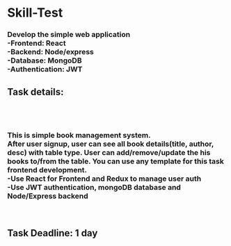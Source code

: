 # Skill-Test

<h3>
Develop the simple web application <br/>
-Frontend: React <br/> 
-Backend: Node/express <br/>
-Database: MongoDB <br/>
-Authentication: JWT <br/>
</h3>

<h2>Task details:<h2> <br/>
<h3>
This is simple book management system. <br/>
After user signup, user can see all book details(title, author, desc) with table type. User can add/remove/update the his books to/from the table.
  You can use any template for this task frontend development.</br>
  -Use React for Frontend and Redux to manage user auth</br>
  -Use JWT authentication, mongoDB database and Node/Express backend</br>
 </h3>
</br>
<h2>Task Deadline: 1 day</h2>
